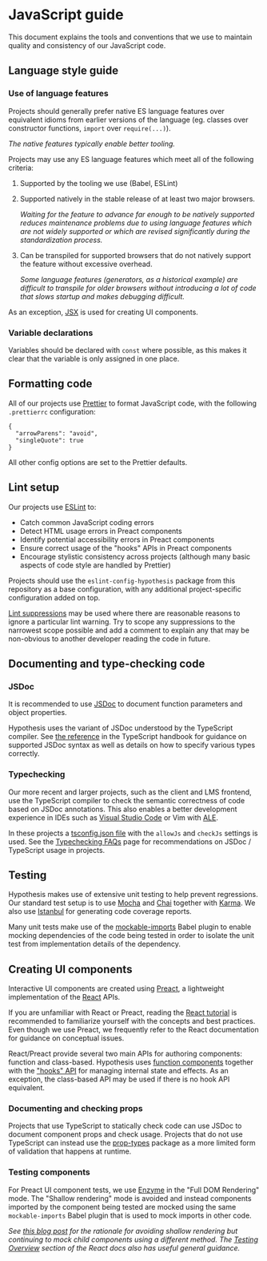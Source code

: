 # JavaScript guide

This document explains the tools and conventions that we use to maintain
quality and consistency of our JavaScript code.

## Language style guide

### Use of language features

Projects should generally prefer native ES language features over equivalent
idioms from earlier versions of the language (eg. classes over constructor functions,
`import` over `require(...)`).

_The native features typically enable better tooling._

Projects may use any ES language features which meet all of the following criteria:

1. Supported by the tooling we use (Babel, ESLint)
2. Supported natively in the stable release of at least two major browsers.

   _Waiting for the feature to advance far enough to be natively supported
   reduces maintenance problems due to using language features which are not
   widely supported or which are revised significantly during the standardization
   process._

3. Can be transpiled for supported browsers that do not natively support the
   feature without excessive overhead.

   _Some language features (generators, as a historical example) are difficult
   to transpile for older browsers without introducing a lot of code that
   slows startup and makes debugging difficult._

As an exception, [JSX](https://reactjs.org/docs/introducing-jsx.html) is used for
creating UI components.

### Variable declarations

Variables should be declared with `const` where possible, as this makes it clear
that the variable is only assigned in one place.

## Formatting code

All of our projects use [Prettier](https://prettier.io) to format JavaScript code,
with the following `.prettierrc` configuration:

```
{
  "arrowParens": "avoid",
  "singleQuote": true
}
```

All other config options are set to the Prettier defaults.

## Lint setup

Our projects use [ESLint](https://eslint.org) to:

- Catch common JavaScript coding errors
- Detect HTML usage errors in Preact components
- Identify potential accessibility errors in Preact components
- Ensure correct usage of the "hooks" APIs in Preact components
- Encourage stylistic consistency across projects (although many basic aspects
  of code style are handled by Prettier)

Projects should use the `eslint-config-hypothesis` package from this repository
as a base configuration, with any additional project-specific configuration added
on top.

[Lint suppressions](https://eslint.org/docs/2.13.1/user-guide/configuring#disabling-rules-with-inline-comments)
may be used where there are reasonable reasons to ignore a particular lint warning.
Try to scope any suppressions to the narrowest scope possible and add a comment
to explain any that may be non-obvious to another developer reading the code
in future.

## Documenting and type-checking code

### JSDoc

It is recommended to use [JSDoc](https://jsdoc.app) to document function
parameters and object properties.

Hypothesis uses the variant of JSDoc understood by the TypeScript compiler.
See [the reference](https://www.typescriptlang.org/docs/handbook/type-checking-javascript-files.html)
in the TypeScript handbook for guidance on supported JSDoc syntax as well as
details on how to specify various types correctly.

### Typechecking

Our more recent and larger projects, such as the client and LMS frontend, use the TypeScript compiler to check
the semantic correctness of code based on JSDoc annotations. This also enables a better development experience in IDEs
such as [Visual Studio Code](https://code.visualstudio.com) or Vim with [ALE](https://github.com/dense-analysis/ale).

In these projects a [tsconfig.json file](https://www.typescriptlang.org/docs/handbook/tsconfig-json.html)
with the `allowJs` and `checkJs` settings is used. See the [Typechecking FAQs](typechecking-faqs.md) page for
recommendations on JSDoc / TypeScript usage in projects.

## Testing

Hypothesis makes use of extensive unit testing to help prevent regressions.
Our standard test setup is to use [Mocha](https://mochajs.org) and
[Chai](https://www.chaijs.com) together with [Karma](http://karma-runner.github.io/latest/index.html).
We also use [Istanbul](https://istanbul.js.org) for generating code coverage reports.

Many unit tests make use of the [mockable-imports](https://github.com/robertknight/babel-plugin-mockable-imports)
Babel plugin to enable mocking dependencies of the code being tested in order
to isolate the unit test from implementation details of the dependency.

## Creating UI components

Interactive UI components are created using [Preact](https://preactjs.com), a
lightweight implementation of the [React](https://reactjs.org) APIs.

If you are unfamiliar with React or Preact, reading the [React tutorial](https://reactjs.org/docs/hello-world.html)
is recommended to familiarize yourself with the concepts and best practices.
Even though we use Preact, we frequently refer to the React documentation
for guidance on conceptual issues.

React/Preact provide several two main APIs for authoring components: function
and class-based. Hypothesis uses [function components](https://reactjs.org/docs/components-and-props.html)
together with the ["hooks" API](https://reactjs.org/docs/hooks-intro.html)
for managing internal state and effects. As an exception, the class-based API
may be used if there is no hook API equivalent.

### Documenting and checking props

Projects that use TypeScript to statically check code can use JSDoc to document
component props and check usage. Projects that do not use TypeScript can instead use
the [prop-types](https://reactjs.org/docs/typechecking-with-proptypes.html) package
as a more limited form of validation that happens at runtime.

### Testing components

For Preact UI component tests, we use [Enzyme](https://enzymejs.github.io/enzyme/)
in the "Full DOM Rendering" mode. The "Shallow rendering" mode is avoided
and instead components imported by the component being tested are mocked using
the same `mockable-imports` Babel plugin that is used to mock imports in other code.

_See [this blog post](https://robertknight.me.uk/posts/shallow-rendering-revisited/)
for the rationale for avoiding shallow rendering but continuing to mock child
components using a different method. The [Testing Overview](https://reactjs.org/docs/testing.html)
section of the React docs also has useful general guidance._
